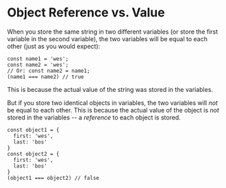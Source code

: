 # Object Reference vs. Value

When you store the same string in two different variables (or store the first variable in the second variable), the two variables will be equal to each other (just as you would expect):

```
const name1 = 'wes';
const name2 = 'wes';
// Or: const name2 = name1;
(name1 === name2) // true
```

This is because the actual value of the string was stored in the variables.

But if you store two identical objects in variables, the two variables will *not* be equal to each other.  This is because the actual value of the object is *not* stored in the variables -- a *reference* to each object is stored.

```
const object1 = {
  first: 'wes',
  last: 'bos'
}
const object2 = {
  first: 'wes',
  last: 'bos'
}
(object1 === object2) // false
```